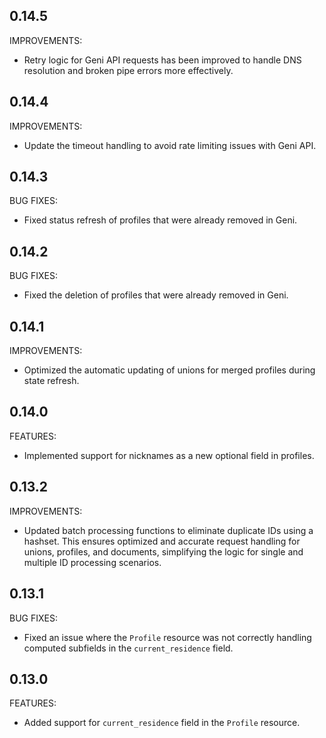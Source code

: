 ## 0.14.5

IMPROVEMENTS:

* Retry logic for Geni API requests has been improved to handle DNS resolution and broken pipe errors more effectively.

## 0.14.4

IMPROVEMENTS:

* Update the timeout handling to avoid rate limiting issues with Geni API.

## 0.14.3

BUG FIXES:

* Fixed status refresh of profiles that were already removed in Geni.

## 0.14.2

BUG FIXES:

* Fixed the deletion of profiles that were already removed in Geni.

## 0.14.1

IMPROVEMENTS:

* Optimized the automatic updating of unions for merged profiles during state refresh.

## 0.14.0

FEATURES:

* Implemented support for nicknames as a new optional field in profiles.

## 0.13.2

IMPROVEMENTS:

* Updated batch processing functions to eliminate duplicate IDs using a hashset. This ensures optimized and accurate
  request handling for unions, profiles, and documents, simplifying the logic for single and multiple ID processing
  scenarios.

## 0.13.1

BUG FIXES:

* Fixed an issue where the `Profile` resource was not correctly handling computed subfields in the `current_residence`
  field.

## 0.13.0

FEATURES:

* Added support for `current_residence` field in the `Profile` resource.
